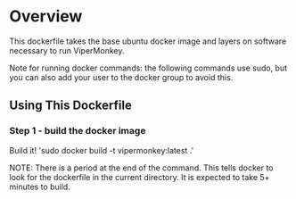 # Overview

This dockerfile takes the base ubuntu docker image and layers on
software necessary to run ViperMonkey.

Note for running docker commands: the following commands use sudo, but
you can also add your user to the docker group to avoid this.

## Using This Dockerfile

### Step 1 - build the docker image
Build it!  'sudo docker build -t vipermonkey:latest .'

NOTE: There is a period at the end of the command.  This tells docker
to look for the dockerfile in the current directory.  It is expected
to take 5+ minutes to build.


